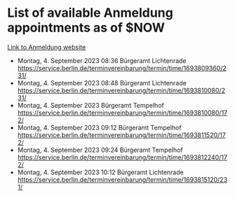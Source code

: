 # List of available Anmeldung appointments as of $NOW
[Link to Anmeldung website](https://service.berlin.de/terminvereinbarung/termin/tag.php?termin=1&anliegen[]=120686&dienstleisterlist=122210,122217,327316,122219,327312,122227,327314,122231,327346,122243,327348,122254,122252,329742,122260,329745,122262,329748,122271,327278,122273,327274,122277,327276,330436,122280,327294,122282,327290,122284,327292,122291,327270,122285,327266,122286,327264,122296,327268,150230,329760,122297,327286,122294,327284,122312,329763,122314,329775,122304,327330,122311,327334,122309,327332,317869,122281,327352,122279,329772,122283,122276,327324,122274,327326,122267,329766,122246,327318,122251,327320,122257,327322,122208,327298,122226,327300&herkunft=http%3A%2F%2Fservice.berlin.de%2Fdienstleistung%2F120686%2F)
- Montag, 4. September 2023 08:36 Bürgeramt Lichtenrade https://service.berlin.de/terminvereinbarung/termin/time/1693809360/231/
- Montag, 4. September 2023 08:48 Bürgeramt Lichtenrade https://service.berlin.de/terminvereinbarung/termin/time/1693810080/231/
- Montag, 4. September 2023  Bürgeramt Tempelhof https://service.berlin.de/terminvereinbarung/termin/time/1693810080/172/
- Montag, 4. September 2023 09:12 Bürgeramt Tempelhof https://service.berlin.de/terminvereinbarung/termin/time/1693811520/172/
- Montag, 4. September 2023 09:24 Bürgeramt Tempelhof https://service.berlin.de/terminvereinbarung/termin/time/1693812240/172/
- Montag, 4. September 2023 10:12 Bürgeramt Lichtenrade https://service.berlin.de/terminvereinbarung/termin/time/1693815120/231/
